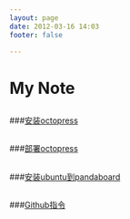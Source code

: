 ```yaml
---
layout: page
date: 2012-03-16 14:03
footer: false

---
```


# My Note
## 

###[安装octopress](/notes/octopress-install.html)

## 

###[部署octopress](/notes/deploy-octopress.html)

## 

###[安装ubuntu到pandaboard](/notes/install-ubuntu-on-pandaboard.html)

## 

###[Github指令](/notes/github-commands.html)
